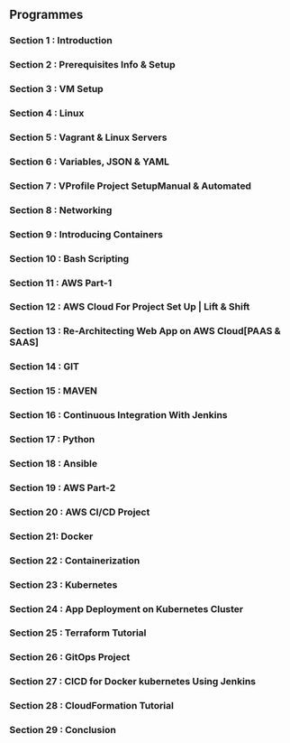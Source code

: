 ## **Programmes**


### **Section 1 : Introduction**
### **Section 2 : Prerequisites Info & Setup**
### **Section 3 : VM Setup**
### **Section 4 : Linux**
### **Section 5 : Vagrant & Linux Servers**
### **Section 6 : Variables, JSON & YAML**
### **Section 7 : VProfile Project SetupManual & Automated**
### **Section 8 : Networking**
### **Section 9 : Introducing Containers**
### **Section 10 : Bash Scripting**
### **Section 11 : AWS Part-1**
### **Section 12 : AWS Cloud For Project Set Up | Lift & Shift**
### **Section 13 : Re-Architecting Web App on AWS Cloud[PAAS & SAAS]**
### **Section 14 : GIT**
### **Section 15 : MAVEN**
### **Section 16 : Continuous Integration With Jenkins**
### **Section 17 : Python**
### **Section 18 : Ansible**
### **Section 19 : AWS Part-2**
### **Section 20 : AWS CI/CD Project**
### **Section 21:   Docker**
### **Section 22 : Containerization**
### **Section 23 : Kubernetes**
### **Section 24 : App Deployment on Kubernetes Cluster**
### **Section 25 : Terraform Tutorial**
### **Section 26 : GitOps Project**
### **Section 27 : CICD for Docker kubernetes Using Jenkins**
### **Section 28 : CloudFormation Tutorial**
### **Section 29 : Conclusion**
